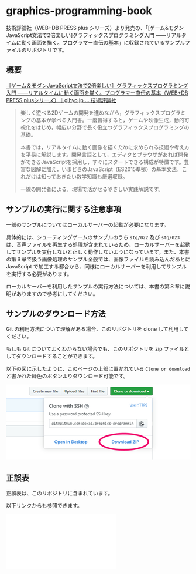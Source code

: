 
# graphics-programming-book

技術評論社（WEB+DB PRESS plus シリーズ）より発売の、「[ゲーム&モダンJavaScript文法で2倍楽しい]グラフィックスプログラミング入門 ——リアルタイムに動く画面を描く。プログラマー直伝の基本」に収録されているサンプルファイルのリポジトリです。

## 概要

[［ゲーム＆モダンJavaScript文法で2倍楽しい］グラフィックスプログラミング入門 ——リアルタイムに動く画面を描く。プログラマー直伝の基本（WEB\+DB PRESS plusシリーズ）｜gihyo\.jp … 技術評論社](https://gihyo.jp/magazine/wdpress/plus/978-4-297-11085-7)

> 楽しく遊べる2Dゲームの開発を進めながら，グラフィックスプログラミングの基本が学べる入門書。一度習得すると，ゲームや映像生成，動的可視化をはじめ，幅広い分野で長く役立つグラフィックスプログラミングの基礎。
> 
> 本書では，リアルタイムに動く画像を描くために求められる技術や考え方を平易に解説します。開発言語として，エディタとブラウザがあれば開発ができるJavaScriptを採用し，すぐにスタートできる構成が特徴です。豊富な図解に加え，いまどきのJavaScript（ES2015準拠）の基本文法，これだけは知っておきたい数学知識も厳選収録。
> 
> 一線の開発者による，現場で活かせるやさしい実践解説です。

## サンプルの実行に関する注意事項

一部のサンプルについてはローカルサーバーの起動が必要になります。

具体的には、シューティングゲームのサンプルのうち `stg/022` 及び `stg/023` は、音声ファイルを再生する処理が含まれているため、ローカルサーバーを起動してサンプルを実行しないと正しく動作しないようになっています。また、本書の第８章で扱う画像処理のサンプル全般では、画像ファイルを読み込んだあとに JavaScript で加工する都合から、同様にローカルサーバーを利用してサンプルを実行する必要があります。

ローカルサーバーを利用したサンプルの実行方法については、本書の第８章に説明がありますので参考にしてください。

## サンプルのダウンロード方法

Git の利用方法について理解がある場合、このリポジトリを clone して利用してください。

もしも Git についてよくわからない場合でも、このリポジトリを zip ファイルとしてダウンロードすることができます。

以下の図に示したように、このページの上部に置かれている `Clone or download` と書かれた緑色のボタンよりダウンロード可能です。

![ダウンロードリンクの場所](resource/github-download.jpg)

## 正誤表

正誤表は、このリポジトリに含まれています。

以下リンクからも参照できます。

![正誤表（errors.md）](resource/errors.md)


